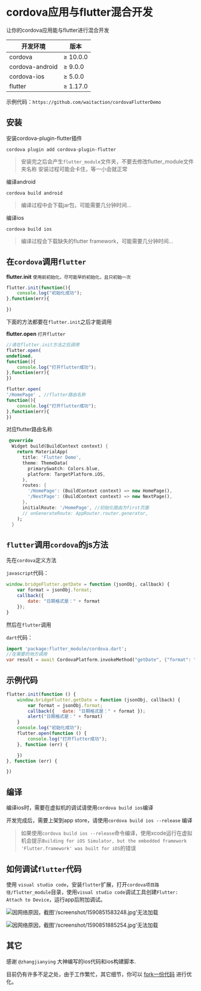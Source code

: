 
# cordova应用与flutter混合开发

让你的cordova应用能与flutter进行混合开发

| 开发环境        | 版本     |
| --------------- | -------- |
| cordova         | ≥ 10.0.0 |
| cordova-android | ≥ 9.0.0  |
| cordova-ios     | ≥ 5.0.0  |
| flutter         | ≥ 1.17.0 |

示例代码：`https://github.com/waitaction/cordovaFlutterDemo`
## 安装

安装cordova-plugin-flutter插件

``` shell
cordova plugin add cordova-plugin-flutter
```

> 安装完之后会产生`flutter_module`文件夹，不要去修改flutter_module文件夹名称
> 安装过程可能会卡住，等一小会就正常

编译android

``` shell
cordova build android
```

> 编译过程中会下载jar包，可能需要几分钟时间...

编译ios

``` shell
cordova build ios
```

> 编译过程会下载缺失的flutter framework，可能需要几分钟时间...

## 在`cordova`调用`flutter`

**flutter.init** `使用前初始化，尽可能早的初始化，且只初始一次`

``` javascript
flutter.init(function(){
    console.log("初始化成功");
},function(err){

})
```

下面的方法都要在`flutter.init`之后才能调用

**flutter.open** `打开flutter`

``` javascript
//请在flutter.init方法之后调用
flutter.open(
undefined,
function(){
    console.log("打开flutter成功");
},function(err){
})

flutter.open(
'/HomePage' , //flutter路由名称    
function(){
    console.log("打开flutter成功");
},function(err){
})
```

对应flutter路由名称
``` dart
 @override
  Widget build(BuildContext context) {
    return MaterialApp(
      title: 'Flutter Demo',
      theme: ThemeData(
        primarySwatch: Colors.blue,
        platform: TargetPlatform.iOS,
      ),
      routes: {
        '/HomePage': (BuildContext context) => new HomePage(),
        '/NextPage': (BuildContext context) => new NextPage(),
      },
      initialRoute: '/HomePage', //初始化路由为first页面
      // onGenerateRoute: AppRouter.router.generator,
    );
  }
```

## `flutter`调用`cordova`的js方法

先在`cordova`定义方法

`javascript`代码：

``` javascript
window.bridgeFlutter.getDate = function (jsonObj, callback) {
    var format = jsonObj.format;
    callback({
        date: "日期格式是：" + format
    });
}
```

然后在`flutter`调用

`dart`代码：

``` dart
import 'package:flutter_module/cordova.dart';
//在需要的地方调用
var result = await CordovaPlatform.invokeMethod("getDate", {"format": "yyyy年MM月dd日"});
```

## 示例代码

``` js
flutter.init(function () {
    window.bridgeFlutter.getDate = function (jsonObj, callback) {
        var format = jsonObj.format;
        callback({   date: "日期格式是：" + format });
        alert("日期格式是：" + format)
    }
    console.log("初始化成功");
    flutter.open(function () {
        console.log("打开flutter成功");
    }, function (err) {

    })
}, function (err) {

})
```

## 编译

编译ios时，需要在虚拟机的调试请使用`cordova build ios`编译

开发完成后，需要上架到app store，请使用`cordova build ios --release` 编译

> 如果使用`cordova build ios --release`命令编译，使用xcode运行在虚拟机会提示`Building for iOS Simulator, but the embedded framework 'Flutter.framework' was built for iOS`的错误

## 如何调试`flutter`代码

使用 `visual studio code`，安装`flutter`扩展，打开`cordova项目路径/flutter_module`目录，使用`visual studio code`调试工具创建`Flutter: Attach to Device`，运行app后附加调试。

![因网络原因，截图'/screenshot/1590851583248.jpg'无法加载](/screenshot/1590851583248.jpg "截图")

![因网络原因，截图'/screenshot/1590851885254.jpg'无法加载](/screenshot/1590851885254.jpg "截图")

## 其它

感谢 `@zhangjianying` 大神编写的ios代码和ios构建脚本.

目前仍有许多不足之处，由于工作繁忙，其它细节，你可以 [fork一份代码](https://github.com/waitaction/cordova-plugin-flutter) 进行优化。
